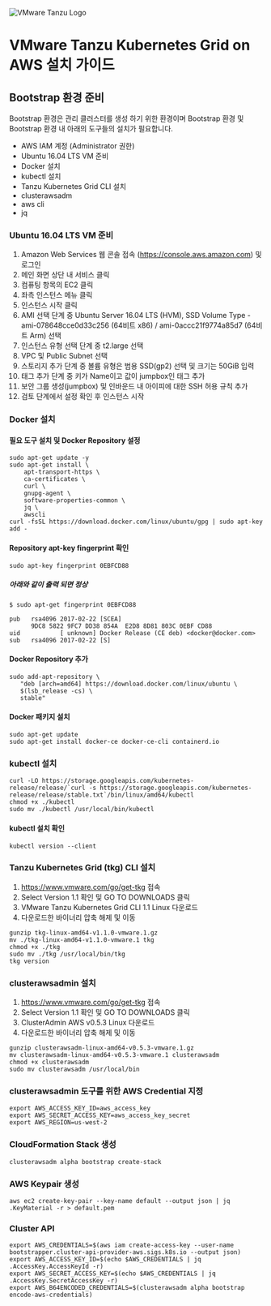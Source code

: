 ![VMware Tanzu Logo](https://docs.vmware.com/en/VMware-Tanzu-Kubernetes-Grid/images/GUID-8546DDD9-718A-42F7-9EDB-0BCC3A316BB6-low.png)
# VMware Tanzu Kubernetes Grid on AWS 설치 가이드
## Bootstrap 환경 준비
Bootstrap 환경은 관리 클러스터를 생성 하기 위한 환경이며 Bootstrap 환경 및 Bootstrap 환경 내 아래의 도구들의 설치가 필요합니다.
- AWS IAM 계정 (Administrator 권한)
- Ubuntu 16.04 LTS VM 준비
- Docker 설치 
- kubectl 설치
- Tanzu Kubernetes Grid CLI 설치
- clusterawsadm
- aws cli
- jq


### Ubuntu 16.04 LTS VM 준비
1. Amazon Web Services 웹 콘솔 접속 (https://console.aws.amazon.com) 및 로그인
2. 메인 화면 상단 내 서비스 클릭
3. 컴퓨팅 항목의 EC2 클릭
4. 좌측 인스턴스 메뉴 클릭
5. 인스턴스 시작 클릭
6. AMI 선택 단계 중 Ubuntu Server 16.04 LTS (HVM), SSD Volume Type - ami-078648cce0d33c256 (64비트 x86) / ami-0accc21f9774a85d7 (64비트 Arm) 선택
7. 인스턴스 유형 선택 단계 중 t2.large 선택
8. VPC 및 Public Subnet 선택
9. 스토리지 추가 단계 중 볼륨 유형은 범용 SSD(gp2) 선택 및 크기는 50GiB 입력
10. 태그 추가 단계 중 키가 Name이고 값이 jumpbox인 태그 추가
11. 보안 그룹 생성(jumpbox) 및 인바운드 내 아이피에 대한 SSH 허용 규칙 추가
12. 검토 단계에서 설정 확인 후 인스턴스 시작
### Docker 설치
#### 필요 도구 설치 및 Docker Repository 설정 
```
sudo apt-get update -y
sudo apt-get install \
    apt-transport-https \
    ca-certificates \
    curl \
    gnupg-agent \
    software-properties-common \
    jq \
    awscli
curl -fsSL https://download.docker.com/linux/ubuntu/gpg | sudo apt-key add -    
```
#### Repository apt-key fingerprint 확인
```
sudo apt-key fingerprint 0EBFCD88
```
##### 아래와 같이 출력 되면 정상
```
$ sudo apt-get fingerprint 0EBFCD88

pub   rsa4096 2017-02-22 [SCEA]
      9DC8 5822 9FC7 DD38 854A  E2D8 8D81 803C 0EBF CD88
uid           [ unknown] Docker Release (CE deb) <docker@docker.com>
sub   rsa4096 2017-02-22 [S]
```

#### Docker Repository 추가
```
sudo add-apt-repository \
   "deb [arch=amd64] https://download.docker.com/linux/ubuntu \
   $(lsb_release -cs) \
   stable"
```
#### Docker 패키지 설치
```
sudo apt-get update
sudo apt-get install docker-ce docker-ce-cli containerd.io
```
### kubectl 설치
```
curl -LO https://storage.googleapis.com/kubernetes-release/release/`curl -s https://storage.googleapis.com/kubernetes-release/release/stable.txt`/bin/linux/amd64/kubectl
chmod +x ./kubectl
sudo mv ./kubectl /usr/local/bin/kubectl
```
#### kubectl 설치 확인
```
kubectl version --client
```

### Tanzu Kubernetes Grid (tkg) CLI 설치
1. https://www.vmware.com/go/get-tkg 접속
2. Select Version 1.1 확인 및 GO TO DOWNLOADS 클릭
3. VMware Tanzu Kubernetes Grid CLI 1.1 Linux 다운로드
4. 다운로드한 바이너리 압축 해제 및 이동
```
gunzip tkg-linux-amd64-v1.1.0-vmware.1.gz
mv ./tkg-linux-amd64-v1.1.0-vmware.1 tkg
chmod +x ./tkg
sudo mv ./tkg /usr/local/bin/tkg
tkg version
```
### clusterawsadmin 설치
1. https://www.vmware.com/go/get-tkg 접속
2. Select Version 1.1 확인 및 GO TO DOWNLOADS 클릭
3. ClusterAdmin AWS v0.5.3 Linux 다운로드
4. 다운로드한 바이너리 압축 해제 및 이동
```
gunzip clusterawsadm-linux-amd64-v0.5.3-vmware.1.gz
mv clusterawsadm-linux-amd64-v0.5.3-vmware.1 clusterawsadm
chmod +x clusterawsadm
sudo mv clusterawsadm /usr/local/bin
```
### clusterawsadmin 도구를 위한 AWS Credential 지정
```
export AWS_ACCESS_KEY_ID=aws_access_key
export AWS_SECRET_ACCESS_KEY=aws_access_key_secret
export AWS_REGION=us-west-2
```
### CloudFormation Stack 생성
```
clusterawsadm alpha bootstrap create-stack
```
### AWS Keypair 생성
```
aws ec2 create-key-pair --key-name default --output json | jq .KeyMaterial -r > default.pem
```

### Cluster API
```
export AWS_CREDENTIALS=$(aws iam create-access-key --user-name bootstrapper.cluster-api-provider-aws.sigs.k8s.io --output json)
export AWS_ACCESS_KEY_ID=$(echo $AWS_CREDENTIALS | jq .AccessKey.AccessKeyId -r)
export AWS_SECRET_ACCESS_KEY=$(echo $AWS_CREDENTIALS | jq .AccessKey.SecretAccessKey -r)
export AWS_B64ENCODED_CREDENTIALS=$(clusterawsadm alpha bootstrap encode-aws-credentials)
```


